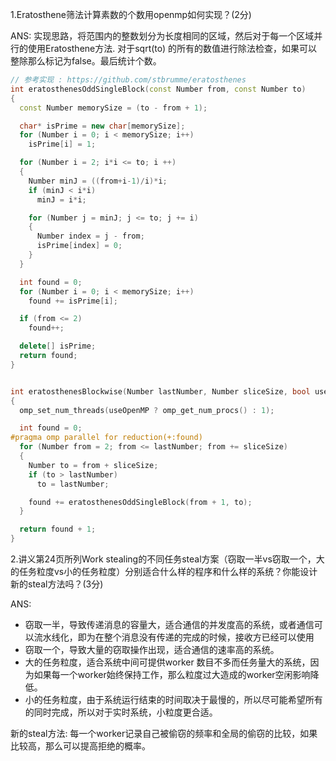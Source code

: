 1.Eratosthene筛法计算素数的个数用openmp如何实现？(2分)

ANS: 实现思路，将范围内的整数划分为长度相同的区域，然后对于每一个区域并行的使用Eratosthene方法.
对于sqrt(to) 的所有的数值进行除法检查，如果可以整除那么标记为false。最后统计个数。
```cpp
// 参考实现 : https://github.com/stbrumme/eratosthenes
int eratosthenesOddSingleBlock(const Number from, const Number to)
{
  const Number memorySize = (to - from + 1);

  char* isPrime = new char[memorySize];
  for (Number i = 0; i < memorySize; i++)
    isPrime[i] = 1;

  for (Number i = 2; i*i <= to; i ++)
  {
    Number minJ = ((from+i-1)/i)*i;
    if (minJ < i*i)
      minJ = i*i;

    for (Number j = minJ; j <= to; j += i)
    {
      Number index = j - from;
      isPrime[index] = 0;
    }
  }

  int found = 0;
  for (Number i = 0; i < memorySize; i++)
    found += isPrime[i];

  if (from <= 2)
    found++;

  delete[] isPrime;
  return found;
}


int eratosthenesBlockwise(Number lastNumber, Number sliceSize, bool useOpenMP)
{
  omp_set_num_threads(useOpenMP ? omp_get_num_procs() : 1);

  int found = 0;
#pragma omp parallel for reduction(+:found)
  for (Number from = 2; from <= lastNumber; from += sliceSize)
  {
    Number to = from + sliceSize;
    if (to > lastNumber)
      to = lastNumber;

    found += eratosthenesOddSingleBlock(from + 1, to);
  }

  return found + 1;
}
```


2.讲义第24页所列Work stealing的不同任务steal方案（窃取一半vs窃取一个，大的任务粒度vs小的任务粒度）分别适合什么样的程序和什么样的系统？你能设计新的steal方法吗？(3分)

ANS:
* 窃取一半，导致传递消息的容量大，适合通信的并发度高的系统，或者通信可以流水线化，即为在整个消息没有传递的完成的时候，接收方已经可以使用
* 窃取一个，导致大量的窃取操作出现，适合通信的速率高的系统。
* 大的任务粒度，适合系统中间可提供worker 数目不多而任务量大的系统，因为如果每一个worker始终保持工作，那么粒度过大造成的worker空闲影响降低。
* 小的任务粒度，由于系统运行结束的时间取决于最慢的，所以尽可能希望所有的同时完成，所以对于实时系统，小粒度更合适。

新的steal方法:
每一个worker记录自己被偷窃的频率和全局的偷窃的比较，如果比较高，那么可以提高拒绝的概率。
